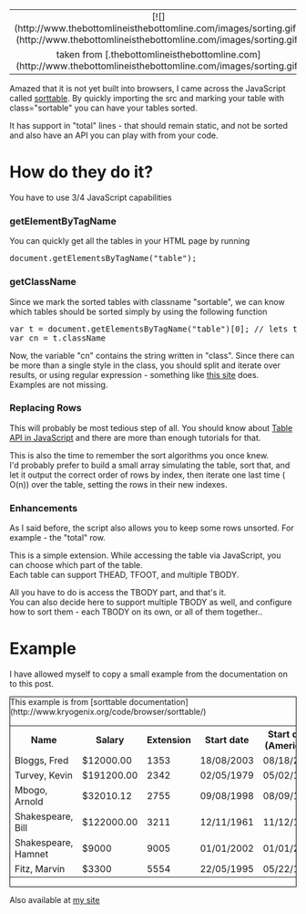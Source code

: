 <table cellpadding="0" cellspacing="0" class="tr-caption-container" style="float: left; margin-right: 1em; text-align: left;">

<tbody>

<tr>

<td style="text-align: center;">[![](http://www.thebottomlineisthebottomline.com/images/sorting.gif)](http://www.thebottomlineisthebottomline.com/images/sorting.gif)</td>

</tr>

<tr>

<td class="tr-caption" style="text-align: center;">taken from [.thebottomlineisthebottomline.com](http://www.thebottomlineisthebottomline.com/images/sorting.gif)</td>

</tr>

</tbody>

</table>

Amazed that it is not yet built into browsers, I came across the JavaScript called [sorttable](http://www.kryogenix.org/code/browser/sorttable/). By quickly importing the src and marking your table with class="sortable" you can have your tables sorted.  

It has support in "total" lines - that should remain static, and not be sorted and also have an API you can play with from your code.  

# How do they do it?

You have to use 3/4 JavaScript capabilities  

<a name="more"></a>  

### getElementByTagName

You can quickly get all the tables in your HTML page by running  

<pre>document.getElementsByTagName("table");  
</pre>

### getClassName

Since we mark the sorted tables with classname "sortable", we can know which tables should be sorted simply by using the following function  

<pre>var t = document.getElementsByTagName("table")[0]; // lets take the first table for example  
var cn = t.className  
</pre>

Now, the variable "cn" contains the string written in "class". Since there can be more than a single style in the class, you should split and iterate over results, or using regular expression - something like [this site](http://snipplr.com/view/1696/get-elements-by-class-name/) does. Examples are not missing.  

### Replacing Rows

This will probably be most tedious step of all. You should know about [Table API in JavaScript](http://tutorials.haxansweb.com/javascript/miscellaneous/Add-a-table-row-dynamically-By-david) and there are more than enough tutorials for that.  

This is also the time to remember the sort algorithms you once knew.  
I'd probably prefer to build a small array simulating the table, sort that, and let it output the correct order of rows by index, then iterate one last time ( O(n)) over the table, setting the rows in their new indexes.  

### Enhancements

As I said before, the script also allows you to keep some rows unsorted. For example - the "total" row.  

This is a simple extension. While accessing the table via JavaScript, you can choose which part of the table.  
Each table can support THEAD, TFOOT, and multiple TBODY.  

All you have to do is access the TBODY part, and that's it.  
You can also decide here to support multiple TBODY as well, and configure how to sort them - each TBODY on its own, or all of them together..  

# Example

I have allowed myself to copy a small example from the documentation on to this post.  

<div style="border: 1px solid black;">  
This example is from [sorttable documentation](http://www.kryogenix.org/code/browser/sorttable/)  

<style>/* Sortable tables */ table.sortable thead { background-color:#eee; color:#666666; font-weight: bold; cursor: default; }</style>  

<table class="sortable">

<tbody>

<tr>

<th>Name</th>

<th>Salary</th>

<th>Extension</th>

<th>Start date</th>

<th>Start date (American)</th>

</tr>

<tr>

<td>Bloggs, Fred</td>

<td>$12000.00</td>

<td>1353</td>

<td>18/08/2003</td>

<td>08/18/2003</td>

</tr>

<tr>

<td>Turvey, Kevin</td>

<td>$191200.00</td>

<td>2342</td>

<td>02/05/1979</td>

<td>05/02/1979</td>

</tr>

<tr>

<td>Mbogo, Arnold</td>

<td>$32010.12</td>

<td>2755</td>

<td>09/08/1998</td>

<td>08/09/1998</td>

</tr>

<tr>

<td>Shakespeare, Bill</td>

<td>$122000.00</td>

<td>3211</td>

<td>12/11/1961</td>

<td>11/12/1961</td>

</tr>

<tr>

<td>Shakespeare, Hamnet</td>

<td>$9000</td>

<td>9005</td>

<td>01/01/2002</td>

<td>01/01/2002</td>

</tr>

<tr>

<td>Fitz, Marvin</td>

<td>$3300</td>

<td>5554</td>

<td>22/05/1995</td>

<td>05/22/1995</td>

</tr>

</tbody>

</table>

</div>

Also available at [my site](http://mograbi.co.il/guy_mograbi/jsps/examples/sortTable.jsp)